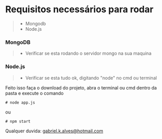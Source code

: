 # Requisitos necessários para rodar
  > * Mongodb
  > * Node.js

### MongoDB
  > * Verificar se esta rodando o servidor mongo na sua maquina

### Node.js
  > * Verificar se esta tudo ok, digitando "node" no cmd ou terminal

Feito isso faça o download do projeto, abra o terminal ou cmd dentro da pasta e execute o comando
```
# node app.js
```
ou
```
# npm start
```

Qualquer duvida: gabriel.k.alves@hotmail.com

